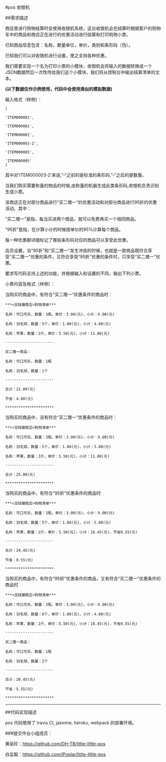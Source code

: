 #pos 收银机

##需求描述

商店里进行购物结算时会使用收银机系统，这台收银机会在结算时根据客户的购物车中的商品和商店正在进行的优惠活动进行结算和打印购物小票。

已知商品信息包含：名称，数量单位，单价，类别和条形码（伪）。

已知我们可以对收银机进行设置，使之支持各种优惠。

我们需要实现一个名为打印小票的小模块，收银机会将输入的数据转换成一个JSON数据然后一次性传给我们这个小模块，我们将从控制台中输出结算清单的文本。

 **(以下数据仅作示例使用，代码中会使用类似的模拟数据)**

输入格式（样例）：

    [

    'ITEM000001',

    'ITEM000001',

    'ITEM000001',

    'ITEM000003-2',

    'ITEM000005',

    'ITEM000005'
    ]

其中对’ITEM000003-2’来说,”-“之前的是标准的条形码,”-“之后的是数量。

当我们购买需要称量的物品的时候,由称量的机器生成此类条形码,收银机负责识别生成小票。

该商店正在对部分商品进行“买二赠一”的优惠活动和对部分商品进行95折的优惠活动。其中：

“买二赠一”是指，每当买进两个商品，就可以免费再买一个相同商品。

“95折”是指，在计算小计的时候按单价的95%计算每个商品。

每一种优惠都详细标记了哪些条形码对应的商品可以享受此优惠。

店员设置，当“95折”和“买二赠一”发生冲突的时候，也就是一款商品既符合享受“买二赠一”优惠的条件，又符合享受“95折”优惠的条件时，只享受“买二赠一”优惠。

要求写代码支持上述的功能，并根据输入和设置的不同，输出下列小票。

小票内容及格式（样例）：

当购买的商品中，有符合“买二赠一”优惠条件的商品时：


    ***<没钱赚商店>购物清单***

    名称：可口可乐，数量：3瓶，单价：3.00(元)，小计：6.00(元)

    名称：羽毛球，数量：5个，单价：1.00(元)，小计：4.00(元)

    名称：苹果，数量：2斤，单价：5.50(元)，小计：11.00(元)

    ----------------------

    买二赠一商品：

    名称：可口可乐，数量：1瓶

    名称：羽毛球，数量：1个

    ----------------------

    总计：21.00(元)

    节省：4.00(元)

    **********************
当购买的商品中，没有符合“买二赠一”优惠条件的商品时：


    ***<没钱赚商店>购物清单***

    名称：可口可乐，数量：3瓶，单价：3.00(元)，小计：9.00(元)

    名称：羽毛球，数量：5个，单价：1.00(元)，小计：5.00(元)

    名称：苹果，数量：2斤，单价：5.50(元)，小计：11.00(元)

    ----------------------

    总计：25.00(元)

    **********************
当购买的商品中，有符合“95折”优惠条件的商品时


    ***<没钱赚商店>购物清单***

    名称：可口可乐，数量：3瓶，单价：3.00(元)，小计：9.00(元)

    名称：羽毛球，数量：5个，单价：1.00(元)，小计：5.00(元)

    名称：苹果，数量：2斤，单价：5.50(元)，小计：10.45(元)，节省0.55(元)

    ----------------------

    总计：24.45(元)

    节省：0.55(元)

    **********************
当购买的商品中，有符合“95折”优惠条件的商品，又有符合“买二赠一”优惠条件的商品时


    ***<没钱赚商店>购物清单***

    名称：可口可乐，数量：3瓶，单价：3.00(元)，小计：6.00(元)

    名称：羽毛球，数量：6个，单价：1.00(元)，小计：4.00(元)

    名称：苹果，数量：2斤，单价：5.50(元)，小计：10.45(元)，节省0.55(元)

    ----------------------

    买二赠一商品：

    名称：可口可乐，数量：1瓶

    名称：羽毛球，数量：2个

    ----------------------

    总计：20.45(元)

    节省：5.55(元)

    **********************

---

##代码实现描述

pos 代码使用了 travis CI, jasmine, heroku, webpack 的部署环境。


###提交作业小组成员：

黄丽珍：https://github.com/DH-TB/little-little-pos

白孟毅：https://github.com/iPoplar/little-little-pos
